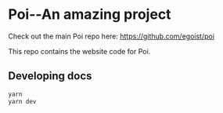 # Poi--An amazing project 

Check out the main Poi repo here: https://github.com/egoist/poi

This repo contains the website code for Poi.

## Developing docs

```bash
yarn 
yarn dev
```
